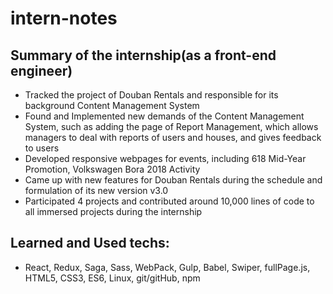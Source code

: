 # intern-notes
## Summary of the internship(as a front-end engineer)

*	Tracked the project of Douban Rentals and responsible for its background Content Management System
*	Found and Implemented new demands of the Content Management System, such as adding the page of Report Management, which allows managers to deal with reports of users and houses, and gives feedback to users
*	Developed responsive webpages for events, including 618 Mid-Year Promotion, Volkswagen Bora 2018 Activity
*	Came up with new features for Douban Rentals during the schedule and formulation of its new version v3.0
*	Participated 4 projects and contributed around 10,000 lines of code to all immersed projects during the internship


## Learned and Used techs:
 *  React, Redux, Saga, Sass, WebPack, Gulp, Babel, Swiper, fullPage.js, HTML5, CSS3, ES6, Linux, git/gitHub, npm

